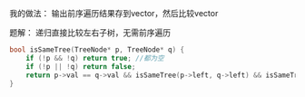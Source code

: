 我的做法：
输出前序遍历结果存到vector，然后比较vector

题解：
递归直接比较左右子树，无需前序遍历
```c++
bool isSameTree(TreeNode* p, TreeNode* q) {
    if (!p && !q) return true; //都为空
    if (!p || !q) return false;
    return p->val == q->val && isSameTree(p->left, q->left) && isSameTree(p->right, q->right);
}
```